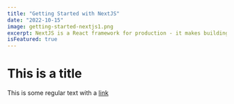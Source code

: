 ```yaml
---
title: "Getting Started with NextJS"
date: "2022-10-15"
image: getting-started-nextjs1.png
excerpt: NextJS is a React framework for production - it makes building fullstack React apps and sites a breeze and ships with built-in SSR
isFeatured: true
---
```


# This is a title

This is some regular text with a [link](https://google.com)
